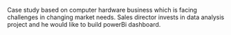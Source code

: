 Case study based on computer hardware business which is facing challenges in changing market needs. Sales director invests in data analysis project and he would like to build powerBi dashboard.

